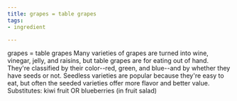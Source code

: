 ```yaml
---
title: grapes = table grapes
tags:
- ingredient

---
```

grapes = table grapes Many varieties of grapes are turned into wine, vinegar, jelly, and raisins, but table grapes are for eating out of hand. They're classified by their color--red, green, and blue--and by whether they have seeds or not. Seedless varieties are popular because they're easy to eat, but often the seeded varieties offer more flavor and better value. Substitutes: kiwi fruit OR blueberries (in fruit salad)
